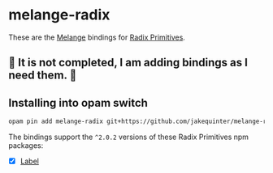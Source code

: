 # melange-radix

These are the [Melange](https://melange.re/) bindings for [Radix Primitives](https://www.radix-ui.com/primitives/docs/overview/introduction).

## 🚧 It is not completed, I am adding bindings as I need them. 🚧

## Installing into opam switch

```sh
opam pin add melange-radix git+https://github.com/jakequinter/melange-radix#main
```

The bindings support the `^2.0.2` versions of these Radix Primitives npm packages:

- [x] [Label](https://www.radix-ui.com/primitives/docs/components/label)
